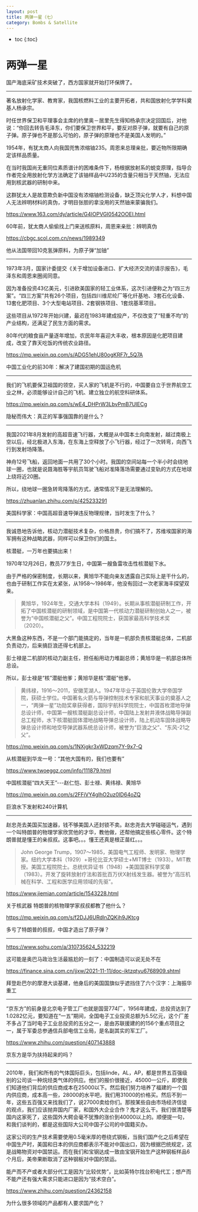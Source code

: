 ```yaml
---
layout: post
title: 两弹一星（七）
category: Bombs & Satellite 
---
```


* toc
{:toc}

# 两弹一星

国产海底采矿技术突破了，西方国家就开始打环保牌了。

---

著名放射化学家、教育家，我国核燃料工业的主要开拓者，共和国放射化学学科奠基人杨承宗。

时任世界保卫和平理事会主席的约里奥－居里先生得知杨承宗决定回国后，对他说：“你回去转告毛泽东，你们要保卫世界和平，要反对原子弹，就要有自己的原子弹。原子弹也不是那么可怕的，原子弹的原理也不是美国人发明的。”

1954年，有犹太商人向我国兜售浓缩铀235。周恩来总理亲批，要近物所限期确定该样品质量。

在当时我国尚无重同位素质谱计的困难条件下，杨根据放射系的蜕变原理，指导合作者完全用放射化学方法确定了该铀样品中U235的含量只相当于天然铀，无法应用到核武器的研制中来。

这群犹太人是故意欺负新中国没有浓缩铀检测设备，缺乏顶尖化学人才，料想中国人无法辨明材料的真伪，才明目张胆的拿没用的天然铀来蒙骗我们。

https://www.163.com/dy/article/G4IOPVGI0542OOEI.html

60年前，犹太商人偷偷找上门来送核原料，周恩来亲批：辨明真伪

https://cbgc.scol.com.cn/news/1989349

他从法国带回10克氢弹原料，为原子弹“加铀”

---

1973年3月，国家计委提交《关于增加设备进口、扩大经济交流的请示报告》，毛泽东和周恩来圈阅同意。

因为准备投资43亿美元，引进欧美国家的轻工业体系，这次引进便称之为“四三方案”。“四三方案”共有26个项目，包括四川维尼纶厂等化纤基地、3套石化设备、13套化肥项目、3个大型电站项目、2套钢铁项目、1套烷基苯项目。

这些项目从1972年开始兴建，最迟在1983年建成投产，不仅改变了“轻重不均”的产业结构，还满足了民生方面的需求。

80年代的粮食亩产量逐年增加，农民年年喜迎大丰收，根本原因是化肥项目建成，改变了靠天吃饭的传统农业路径。

https://mp.weixin.qq.com/s/ADG51ehU80ogKRF7r_5Q7A

中国工业化的前30年：解决了建国初期的国运危机

---

我们的飞机要保卫祖国的领空，买人家的飞机是不行的，中国要自立于世界航空工业之林，必须能够设计自己的飞机、建立独立的航空科研体系。

https://mp.weixin.qq.com/s/wE4_DHPrW3LbvPmB7UIECg

隐秘而伟大：真正的军事强国靠的是什么？

---

我国2021年8月发射的高超音速飞行器，大概是从中国本土向南发射，越过南极上空以后，经北极进入东海，在东海上空释放了小飞行器，经过了一次转弯，向西飞行到发射场降落。

神舟12号飞船，返回地面一共用了30个小时。我国的空间站每一个半小时会绕地球一圈，也就是说聂海胜等宇航员驾驶飞船对准降落场需要通过变轨的方式在地球上绕将近20圈。

所以，绕地球一圈急转弯降落的方式，通常情况下是无法理解的。

https://zhuanlan.zhihu.com/p/425233291

美国科学家：中国高超音速导弹违反物理规律，当时发生了什么？

---

我诚恳地告诉他，核动力潜艇技术复杂，价格昂贵，你们搞不了，苏维埃国家的海军拥有这种战略武器，同样可以保卫你们的国土。

核潜艇，一万年也要搞出来！

1970年12月26日，教员77岁生日，中国第一艘鱼雷攻击性核潜艇下水。

由于严格的保密制度，长期以来，黄旭华不能向亲友透露自己实际上是干什么的，也由于研制工作实在太紧张，从1958～1986年，他没有回过一次老家海丰探望双亲。

>黄旭华，1924年生，交通大学本科（1949）。长期从事核潜艇研制工作，开拓了中国核潜艇的研制领域，是中国第一代核动力潜艇研制创始人之一，被誉为“中国核潜艇之父”。中国工程院院士，获国家最高科学技术奖（2020）。

大黑鱼这种东西，不是一个部门能搞定的，当年是一机部负责核潜艇总体，二机部负责动力，后来搞巨浪还得七机部上。

彭士禄是二机部的核动力副主任，担任船用动力堆副总师；黄旭华是一机部总体所总设。

所以，彭士禄是“核”潜艇他爹；黄旭华是核“潜艇”他爹。

>黄纬禄，1916～2011，安徽芜湖人。1947年毕业于英国伦敦大学帝国学院，获硕士学位。中国著名火箭与导弹控制技术专家和航天事业的奠基人之一，“两弹一星”功勋奖章获得者，国际宇航科学院院士，中国首枚潜地导弹总设计师，中国第一艘核潜艇副总设计师，中国陆上发射井液体战略导弹副总工程师，水下核潜艇固体潜地战略导弹总设计师，陆上机动车固体战略导弹总设计师和地空导弹武器系统总设计师，被誉为“巨浪之父”、“东风-21之父”。

https://mp.weixin.qq.com/s/1NXjgkr3xWDzqm7Y-9x7-Q

从核潜艇到华龙一号：“其他大国有的，我们也要有”

https://www.twoeggz.com/info/111879.html

中国核潜艇“四大天王”---赵仁恺、彭士禄、黄纬禄、黄旭华

https://mp.weixin.qq.com/s/2FFiVY4glhO2uz0ID64oZQ

巨浪水下发射和240计算机

---

赵忠尧去美国买加速器，钱不够美国人还封锁不卖。赵忠尧去大学碰碰运气，遇到一个叫特朗普的物理学家欣赏他的才华，教他做，还帮他搞定些核心零件。这个特朗普就是懂王的亲叔叔。这事吧。。。懂王还真是根正苗红。。。

>John George Trump，1907～1985，美国电气工程师、发明家、物理学家。纽约大学本科（1929）+哥伦比亚大学硕士+MIT博士（1933）。MIT教授。美国工程院院士。总统优异证书（1948）+美国国家科学奖章（1983）。开发了旋转放射疗法和首批百万伏X射线发生器。被誉为“高压机械在科学、工程和医学应用领域的先驱”。

https://www.jiemian.com/article/1543228.html

关于核武器 特朗普的核物理学家叔叔都教了他什么？

https://mp.weixin.qq.com/s/f2DJJ6URdlnZQKih9JKtcg

多亏了特朗普的叔叔，中国才造出了原子弹？

---

https://www.sohu.com/a/310735624_532219

这可能是奥巴马政治生活最尴尬的一刻了：中国制造可以说无处不在

https://finance.sina.com.cn/jjxw/2021-11-11/doc-iktzqtyu6768909.shtml

拜登赴巴尔的摩港大谈基建，他身后的美国国旗似乎遮挡住了六个汉字：上海振华重工

---

“京东方”的前身是北京电子管工厂也就是国营774厂，1956年建成，总投资达到了1.0282亿元，要知道在“一五”期间，全国电子工业投资总额为5.5亿元，这个厂差不多占了当时电子工业总投资的五分之一，是由苏联援建的的156个重点项目之一，属于军委总参通信兵部电信工业局，是名副其实的军工厂。

https://www.zhihu.com/question/407143888

京东方是华为扶持起来的吗？

---

2010年，我们和所有的气体国际巨头，包括linde，AL，AP，都是世界五百强级别的公司谈一种烷烃类气体的供应。他们的报价很接近，45000一公斤，即使我们知道他们背后的供应商成本在25000以下。然后我们努力培养了福建的一个国内供应商，成本高一些，28000的水平吧，我们用31000的价格买。然后不到一年，这些五百强又来找我们了，说27000卖给你们。那按某些自由市场经济信徒的观点，我们应该抛弃国内厂家，和国外大企业合作？鬼才这么干。我们很清楚等国内这家死了，这些国外大鳄会毫不犹豫的涨价到40000以上的。顺便提一句，和我们谈判的，都是这些国际大公司中国子公司的中国籍买办。

这家公司的生产技术需要使用0.5毫米厚的卷绕式钢板，当我们国产化之后希望在中国生产时，美国和日本的供应商都表示不能对中国出口，因为根据巴统规定，这是战略物资对中国禁运。而在我们和宝钢达成一致由宝钢开始生产这种钢板样品6个月后，美帝果断取消了这种钢板对中国的禁运。

能产而不产或者大部分代工是因为“比较优势”，比如英特尔找台积电代工；想产而不能产还有强大需求只能进口是因为“技术空白”。

https://www.zhihu.com/question/24362158

为什么很多领域的产品都有人要求国产化？
